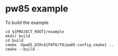 # pw85 example

To build the example

```
cd ${PROJECT_ROOT}/example
mkdir build
cd build
cmake -Dpw85_DIR=${PATH/TO/pw85-config.cmake} ..
cmake --build .
```
